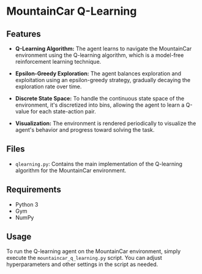 # MountainCar Q-Learning

## Features

- **Q-Learning Algorithm:** The agent learns to navigate the MountainCar environment using the Q-learning algorithm, which is a model-free reinforcement learning technique.
  
- **Epsilon-Greedy Exploration:** The agent balances exploration and exploitation using an epsilon-greedy strategy, gradually decaying the exploration rate over time.
  
- **Discrete State Space:** To handle the continuous state space of the environment, it's discretized into bins, allowing the agent to learn a Q-value for each state-action pair.
  
- **Visualization:** The environment is rendered periodically to visualize the agent's behavior and progress toward solving the task.

## Files

- `qlearning.py`: Contains the main implementation of the Q-learning algorithm for the MountainCar environment.

## Requirements

- Python 3
- Gym
- NumPy

## Usage

To run the Q-learning agent on the MountainCar environment, simply execute the `mountaincar_q_learning.py` script. You can adjust hyperparameters and other settings in the script as needed.
